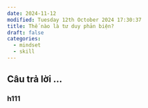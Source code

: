 ```yaml
---
date: 2024-11-12
modified: Tuesday 12th October 2024 17:30:37
title: Thế nào là tư duy phản biện?
draft: false
categories:
  - mindset
  - skill
---
```


## Câu trả lời ...
### h111
